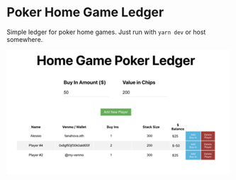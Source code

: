 # Poker Home Game Ledger

Simple ledger for poker home games. Just run with `yarn dev` or host somewhere. 

![Screenshot](./screenshot.png)